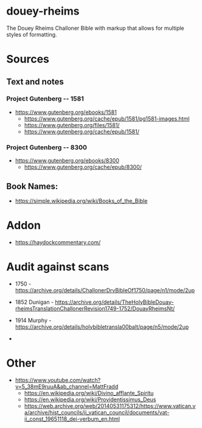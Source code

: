 # douey-rheims
The Douey Rheims Challoner Bible with markup that allows for multiple styles of formatting.


# Sources

## Text and notes

### Project Gutenberg -- 1581

* https://www.gutenberg.org/ebooks/1581
  * https://www.gutenberg.org/cache/epub/1581/pg1581-images.html
  * https://www.gutenberg.org/files/1581/
  * https://www.gutenberg.org/cache/epub/1581/

### Project Gutenberg -- 8300

* https://www.gutenberg.org/ebooks/8300
  * https://www.gutenberg.org/cache/epub/8300/

## Book Names:

* https://simple.wikipedia.org/wiki/Books_of_the_Bible

# Addon

* https://haydockcommentary.com/

# Audit against scans

* 1750 - https://archive.org/details/ChallonerDrvBibleOf1750/page/n1/mode/2up
* 1852 Dunigan - https://archive.org/details/TheHolyBibleDouay-rheimsTranslationChallonerRevision1749-1752/DouayRheimsNt/
* 1914 Murphy - https://archive.org/details/holybibletransla00balt/page/n5/mode/2up

* 


# Other

* https://www.youtube.com/watch?v=5_38mE9ruuA&ab_channel=MattFradd
  * https://en.wikipedia.org/wiki/Divino_afflante_Spiritu
  * https://en.wikipedia.org/wiki/Providentissimus_Deus
  * https://web.archive.org/web/20140531175312/https://www.vatican.va/archive/hist_councils/ii_vatican_council/documents/vat-ii_const_19651118_dei-verbum_en.html
 
